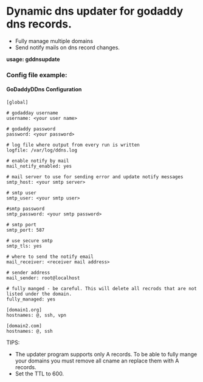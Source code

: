 # Dynamic dns updater for godaddy dns records.

 - Fully manage multiple domains
 - Send notify mails on dns record changes.

**usage: gddnsupdate <configfile>**


### Config file example:

#### GoDaddyDDns Configuration

    [global]

    # godadday username
    username: <your user name>

    # godaddy password
    password: <your password>

    # log file where output from every run is written
    logfile: /var/log/ddns.log

    # enable notify by mail
    mail_notify_enabled: yes

    # mail server to use for sending error and update notify messages
    smtp_host: <your smtp server>

    # smtp user
    smtp_user: <your smtp user>

    #smtp password
    smtp_password: <your smtp password>

    # smtp port
    smtp_port: 587

    # use secure smtp
    smtp_tls: yes

    # where to send the notify email
    mail_receiver: <receiver mail address>

    # sender address
    mail_sender: root@localhost

    # fully manged - be careful. This will delete all recrods that are not listed under the domain.
    fully_managed: yes

    [domain1.org]
    hostnames: @, ssh, vpn

    [domain2.com]
    hostnames: @, ssh



TIPS:

- The updater program supports only A records. To be able to fully mange your domains you must remove all cname an replace them with A records.
- Set the TTL to 600.






